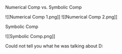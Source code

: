 Numerical Comp vs. Symbolic Comp

![[Numerical Comp 1.png]]
![[Numerical Comp 2.png]]

Symbolic Comp

![[Symbolic Comp.png]]

Could not tell you what he was talking about D: